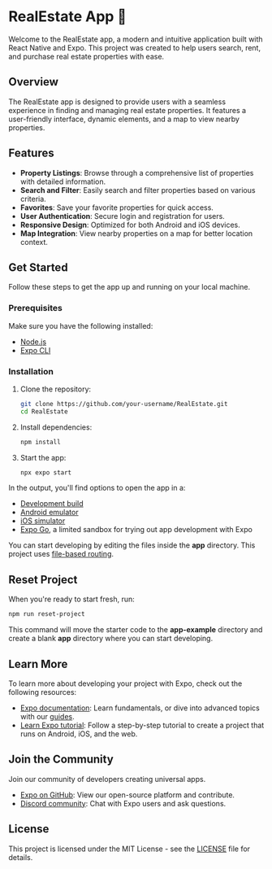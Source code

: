 # RealEstate App 👋

Welcome to the RealEstate app, a modern and intuitive application built with React Native and Expo. This project was created to help users search, rent, and purchase real estate properties with ease.

## Overview

The RealEstate app is designed to provide users with a seamless experience in finding and managing real estate properties. It features a user-friendly interface, dynamic elements, and a map to view nearby properties.

## Features

- **Property Listings**: Browse through a comprehensive list of properties with detailed information.
- **Search and Filter**: Easily search and filter properties based on various criteria.
- **Favorites**: Save your favorite properties for quick access.
- **User Authentication**: Secure login and registration for users.
- **Responsive Design**: Optimized for both Android and iOS devices.
- **Map Integration**: View nearby properties on a map for better location context.

## Get Started

Follow these steps to get the app up and running on your local machine.

### Prerequisites

Make sure you have the following installed:

- [Node.js](https://nodejs.org/)
- [Expo CLI](https://docs.expo.dev/get-started/installation/)

### Installation

1. Clone the repository:

   ```bash
   git clone https://github.com/your-username/RealEstate.git
   cd RealEstate
   ```

2. Install dependencies:

   ```bash
   npm install
   ```

3. Start the app:

   ```bash
   npx expo start
   ```

In the output, you'll find options to open the app in a:

- [Development build](https://docs.expo.dev/develop/development-builds/introduction/)
- [Android emulator](https://docs.expo.dev/workflow/android-studio-emulator/)
- [iOS simulator](https://docs.expo.dev/workflow/ios-simulator/)
- [Expo Go](https://expo.dev/go), a limited sandbox for trying out app development with Expo

You can start developing by editing the files inside the **app** directory. This project uses [file-based routing](https://docs.expo.dev/router/introduction).

## Reset Project

When you're ready to start fresh, run:

```bash
npm run reset-project
```

This command will move the starter code to the **app-example** directory and create a blank **app** directory where you can start developing.

## Learn More

To learn more about developing your project with Expo, check out the following resources:

- [Expo documentation](https://docs.expo.dev/): Learn fundamentals, or dive into advanced topics with our [guides](https://docs.expo.dev/guides).
- [Learn Expo tutorial](https://docs.expo.dev/tutorial/introduction/): Follow a step-by-step tutorial to create a project that runs on Android, iOS, and the web.

## Join the Community

Join our community of developers creating universal apps.

- [Expo on GitHub](https://github.com/expo/expo): View our open-source platform and contribute.
- [Discord community](https://chat.expo.dev): Chat with Expo users and ask questions.

## License

This project is licensed under the MIT License - see the [LICENSE](LICENSE) file for details.
